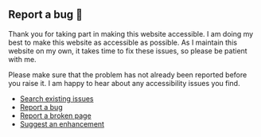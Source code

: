## Report a bug 🐛

Thank you for taking part in making this website accessible. I am doing my best to make this website as accessible as possible. As I maintain this website on my own, it takes time to fix these issues, so please be patient with me.

Please make sure that the problem has not already been reported before you raise it. I am happy to hear about any accessibility issues you find.

- [Search existing issues](https://github.com/YuriDevAT/accessibility-first/issues)
- [Report a bug]()
- [Report a broken page]()
- [Suggest an enhancement]()
